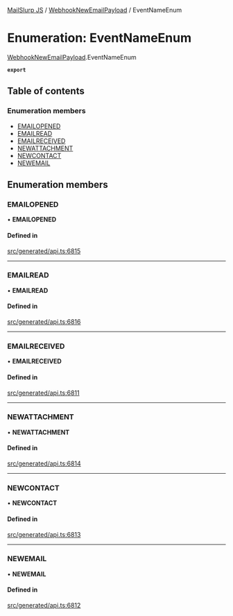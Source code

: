 [MailSlurp JS](../README.md) / [WebhookNewEmailPayload](../modules/WebhookNewEmailPayload.md) / EventNameEnum

# Enumeration: EventNameEnum

[WebhookNewEmailPayload](../modules/WebhookNewEmailPayload.md).EventNameEnum

**`export`**

## Table of contents

### Enumeration members

- [EMAILOPENED](WebhookNewEmailPayload.EventNameEnum.md#emailopened)
- [EMAILREAD](WebhookNewEmailPayload.EventNameEnum.md#emailread)
- [EMAILRECEIVED](WebhookNewEmailPayload.EventNameEnum.md#emailreceived)
- [NEWATTACHMENT](WebhookNewEmailPayload.EventNameEnum.md#newattachment)
- [NEWCONTACT](WebhookNewEmailPayload.EventNameEnum.md#newcontact)
- [NEWEMAIL](WebhookNewEmailPayload.EventNameEnum.md#newemail)

## Enumeration members

### EMAILOPENED

• **EMAILOPENED**

#### Defined in

[src/generated/api.ts:6815](https://github.com/mailslurp/mailslurp-client/blob/5a5ba59/src/generated/api.ts#L6815)

___

### EMAILREAD

• **EMAILREAD**

#### Defined in

[src/generated/api.ts:6816](https://github.com/mailslurp/mailslurp-client/blob/5a5ba59/src/generated/api.ts#L6816)

___

### EMAILRECEIVED

• **EMAILRECEIVED**

#### Defined in

[src/generated/api.ts:6811](https://github.com/mailslurp/mailslurp-client/blob/5a5ba59/src/generated/api.ts#L6811)

___

### NEWATTACHMENT

• **NEWATTACHMENT**

#### Defined in

[src/generated/api.ts:6814](https://github.com/mailslurp/mailslurp-client/blob/5a5ba59/src/generated/api.ts#L6814)

___

### NEWCONTACT

• **NEWCONTACT**

#### Defined in

[src/generated/api.ts:6813](https://github.com/mailslurp/mailslurp-client/blob/5a5ba59/src/generated/api.ts#L6813)

___

### NEWEMAIL

• **NEWEMAIL**

#### Defined in

[src/generated/api.ts:6812](https://github.com/mailslurp/mailslurp-client/blob/5a5ba59/src/generated/api.ts#L6812)
